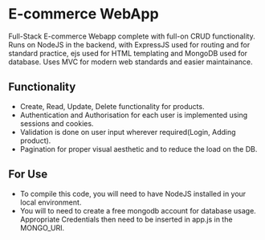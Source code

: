 # E-commerce WebApp
Full-Stack E-commerce Webapp complete with full-on CRUD functionality. Runs on NodeJS in the backend, with ExpressJS used for routing and for standard practice, ejs used for HTML templating and MongoDB used for database. Uses MVC for modern web standards and easier maintainance.

## Functionality
- Create, Read, Update, Delete functionality for products.
- Authentication and Authorisation for each user is implemented using sessions and cookies.
- Validation is done on user input wherever required(Login, Adding product).
- Pagination for proper visual aesthetic and to reduce the load on the DB.

## For Use
- To compile this code, you will need to have NodeJS installed in your local environment.
- You will to need to create a free mongodb account for database usage. Appropriate Credentials then need to be inserted in app.js in the MONGO_URI.
